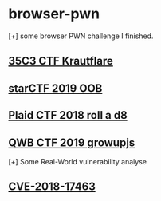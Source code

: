 # browser-pwn
[+] some browser PWN challenge I finished.

## [35C3 CTF Krautflare ](https://abiondo.me/2019/01/02/exploiting-math-expm1-v8/#triggering-an-oob-access?tdsourcetag=s_pctim_aiomsg)

## [starCTF 2019 OOB](https://github.com/ret2p4nda/browser-pwn/tree/master/oob)

## [Plaid CTF 2018 roll a d8](https://github.com/ret2p4nda/browser-pwn/tree/master/roll%20a%20d8)

## [QWB CTF 2019 growupjs](https://github.com/ret2p4nda/browser-pwn/tree/master/growupjs)

[+] Some Real-World vulnerability analyse

## [CVE-2018-17463](<https://github.com/ret2p4nda/browser-pwn/tree/master/CVE-2018-17463>)

